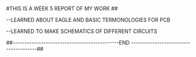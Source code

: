 #THIS IS A WEEK 5 REPORT OF MY WORK ##

--LEARNED ABOUT EAGLE AND BASIC TERMONOLOGIES FOR PCB

--LEARNED TO MAKE SCHEMATICS OF DIFFERENT CIRCUITS

##---------------------------------------------END --------------------------------------##
